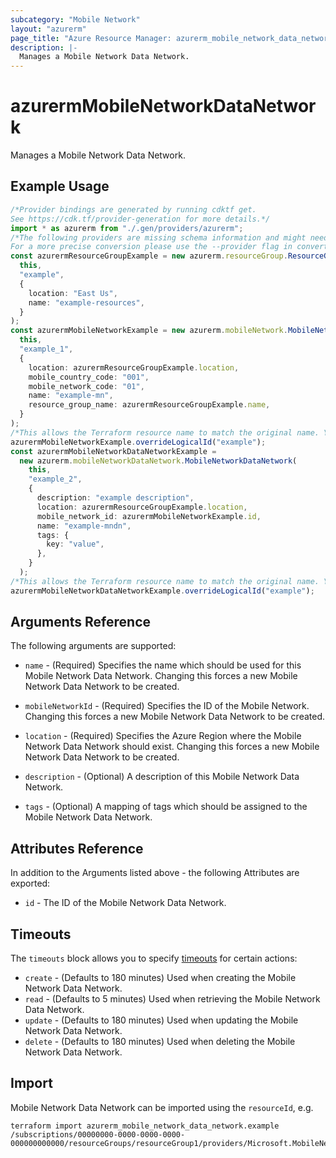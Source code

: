 ```yaml
---
subcategory: "Mobile Network"
layout: "azurerm"
page_title: "Azure Resource Manager: azurerm_mobile_network_data_network"
description: |-
  Manages a Mobile Network Data Network.
---
```


# azurermMobileNetworkDataNetwork

Manages a Mobile Network Data Network.

## Example Usage

```typescript
/*Provider bindings are generated by running cdktf get.
See https://cdk.tf/provider-generation for more details.*/
import * as azurerm from "./.gen/providers/azurerm";
/*The following providers are missing schema information and might need manual adjustments to synthesize correctly: azurerm.
For a more precise conversion please use the --provider flag in convert.*/
const azurermResourceGroupExample = new azurerm.resourceGroup.ResourceGroup(
  this,
  "example",
  {
    location: "East Us",
    name: "example-resources",
  }
);
const azurermMobileNetworkExample = new azurerm.mobileNetwork.MobileNetwork(
  this,
  "example_1",
  {
    location: azurermResourceGroupExample.location,
    mobile_country_code: "001",
    mobile_network_code: "01",
    name: "example-mn",
    resource_group_name: azurermResourceGroupExample.name,
  }
);
/*This allows the Terraform resource name to match the original name. You can remove the call if you don't need them to match.*/
azurermMobileNetworkExample.overrideLogicalId("example");
const azurermMobileNetworkDataNetworkExample =
  new azurerm.mobileNetworkDataNetwork.MobileNetworkDataNetwork(
    this,
    "example_2",
    {
      description: "example description",
      location: azurermResourceGroupExample.location,
      mobile_network_id: azurermMobileNetworkExample.id,
      name: "example-mndn",
      tags: {
        key: "value",
      },
    }
  );
/*This allows the Terraform resource name to match the original name. You can remove the call if you don't need them to match.*/
azurermMobileNetworkDataNetworkExample.overrideLogicalId("example");

```

## Arguments Reference

The following arguments are supported:

*   `name` - (Required) Specifies the name which should be used for this Mobile Network Data Network. Changing this forces a new Mobile Network Data Network to be created.

*   `mobileNetworkId` - (Required) Specifies the ID of the Mobile Network. Changing this forces a new Mobile Network Data Network to be created.

*   `location` - (Required) Specifies the Azure Region where the Mobile Network Data Network should exist. Changing this forces a new Mobile Network Data Network to be created.

*   `description` - (Optional) A description of this Mobile Network Data Network.

*   `tags` - (Optional) A mapping of tags which should be assigned to the Mobile Network Data Network.

## Attributes Reference

In addition to the Arguments listed above - the following Attributes are exported:

* `id` - The ID of the Mobile Network Data Network.

## Timeouts

The `timeouts` block allows you to specify [timeouts](https://www.terraform.io/docs/configuration/resources.html#timeouts) for certain actions:

* `create` - (Defaults to 180 minutes) Used when creating the Mobile Network Data Network.
* `read` - (Defaults to 5 minutes) Used when retrieving the Mobile Network Data Network.
* `update` - (Defaults to 180 minutes) Used when updating the Mobile Network Data Network.
* `delete` - (Defaults to 180 minutes) Used when deleting the Mobile Network Data Network.

## Import

Mobile Network Data Network can be imported using the `resourceId`, e.g.

```console
terraform import azurerm_mobile_network_data_network.example /subscriptions/00000000-0000-0000-0000-000000000000/resourceGroups/resourceGroup1/providers/Microsoft.MobileNetwork/mobileNetworks/mobileNetwork1/dataNetworks/dataNetwork1
```
